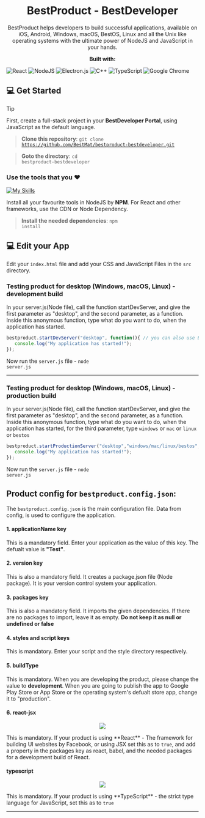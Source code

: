 <h1 align="center">
  BestProduct - BestDeveloper
</h1>

<p align="center">
  BestProduct helps developers to build successful applications, available on iOS, Android, Windows, macOS, BestOS, Linux and all the Unix like operating systems with the ultimate power of NodeJS and JavaScript in your hands.<br>
</p>

<p align="center">
<strong>Built with:</strong>
</p>

<p align="center>

![JavaScript](https://img.shields.io/badge/javascript-%23323330.svg?style=for-the-badge&logo=javascript&logoColor=%23F7DF1E)

![React](https://img.shields.io/badge/react-%2320232a.svg?style=for-the-badge&logo=react&logoColor=%2361DAFB)
![NodeJS](https://img.shields.io/badge/node.js-6DA55F?style=for-the-badge&logo=node.js&logoColor=white)
![Electron.js](https://img.shields.io/badge/Electron-191970?style=for-the-badge&logo=Electron&logoColor=white)
![C++](https://img.shields.io/badge/c++-%2300599C.svg?style=for-the-badge&logo=c%2B%2B&logoColor=white)
![TypeScript](https://img.shields.io/badge/typescript-%23007ACC.svg?style=for-the-badge&logo=typescript&logoColor=white)
![Google Chrome](https://img.shields.io/badge/Google%20Chrome-4285F4?style=for-the-badge&logo=GoogleChrome&logoColor=white)


</p>

## 💻 Get Started

> [!TIP]
> First, create a full-stack project in your **BestDeveloper Portal**, using JavaScript as the default language. 

> **Clone this repository**: <code>git clone https://github.com/BestMat/bestproduct-bestdeveloper.git</code>

> **Goto the directory**: <code>cd bestproduct-bestdeveloper</code>

### Use the tools that you ❤️
[![My Skills](https://skillicons.dev/icons?i=javascript,react,vue,angular,ts,electron,python,cpp,tailwind,sass,webpack,babel,next,threejs,bootstrap&perline=5)](https://skillicons.dev)

Install all your favourite tools in NodeJS by **NPM**. For React and other frameworks, use the CDN or Node Dependency.
> **Install the needed dependencies**: <code>npm install</code>        

## 💻 Edit your App
Edit your `index.html` file and add your CSS and JavaScript Files in the `src` directory.

### Testing product for desktop (Windows, macOS, Linux) - development build

In your server.js(Node file), call the function startDevServer, and give the first parameter as "desktop", and the second parameter, as a function. Inside this anonymous function, type what do you want to do, when the application has started.


```javascript
bestproduct.startDevServer("desktop", function(){ // you can also use ES6 arrow functions
   console.log("My application has started!");
});
```

Now run the <code>server.js</code> file - <code>node server.js</code>


***

### Testing product for desktop (Windows, macOS, Linux) - production build

In your server.js(Node file), call the function startDevServer, and give the first parameter as "desktop", and the second parameter, as a function. Inside this anonymous function, type what do you want to do, when the application has started, for the third parameter, type `windows` or `mac` or `linux` or `bestos`


```javascript
bestproduct.startProductionServer("desktop","windows/mac/linux/bestos", function(){ // you can also use ES6 arrow functions
   console.log("My application has started!");
});
```

Now run the <code>server.js</code> file - <code>node server.js</code>

## Product config for `bestproduct.config.json`:

The `bestproduct.config.json` is the main configuration file. Data from config, is used to configure the application.

<h4>1. applicationName key</h4>

This is a mandatory field. Enter your application as the value of this key. The defualt value is **"Test"**.

<h4>2. version key</h4>

This is also a mandatory field. It creates a package.json file (Node package). It is your version control system your application.

<h4>3. packages key</h4>

This is also a mandatory field. It imports the given dependencies. If there are no packages to import, leave it as empty. **Do not keep it as null or undefined or false**

<h4>4. styles and script keys</h4>
This is mandatory. Enter your script and the style directory respectively.
 
 <h4>5. buildType</h4>
 This is mandatory. When you are developing the product, please change the value to <b>development</b>. When you are going to publish the app to Google Play Store or App Store or the operating system's defualt store app, change it to "production".
 
 <h4>6. react-jsx</h4>
 <p align="center">
  <a href="https://skillicons.dev">
    <img src="https://skillicons.dev/icons?i=react,redux,remix" />
  </a>
</p>
 This is mandatory. If your product is using **React** - The framework for building UI websites by Facebook, or using JSX set this as to <code>true</code>, and add a property in the packages key as react, babel, and the needed packages for a development build of React.
 
 <h4>typescript</h4>
  <p align="center">
  <a href="https://skillicons.dev">
    <img src="https://skillicons.dev/icons?i=ts" />
  </a>
</p>
 This is mandatory. If your product is using **TypeScript** - the strict type language for JavaScript, set this as to <code>true</code>

 ---
